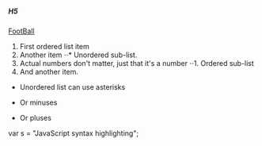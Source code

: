 ##### H5
[FootBall](https://www.google.co.th/search?q=football&client=firefox-b-ab&dcr=0&source=lnms&tbm=isch&sa=X&ved=0ahUKEwjG7piTzIDWAhUGRY8KHeAhCGQQ_AUICigB&biw=1366&bih=669#imgrc=ylXg4Dmfmt2I9M:)
1. First ordered list item
2. Another item
⋅⋅* Unordered sub-list. 
1. Actual numbers don't matter, just that it's a number
⋅⋅1. Ordered sub-list
4. And another item.
* Unordered list can use asterisks
- Or minuses
+ Or pluses

[logo]: https://www.google.co.th/search?q=football&client=firefox-b-ab&dcr=0&source=lnms&tbm=isch&sa=X&ved=0ahUKEwjG7piTzIDWAhUGRY8KHeAhCGQQ_AUICigB&biw=1366&bih=669#imgrc=ylXg4Dmfmt2I9M:"
var s = "JavaScript syntax highlighting";
